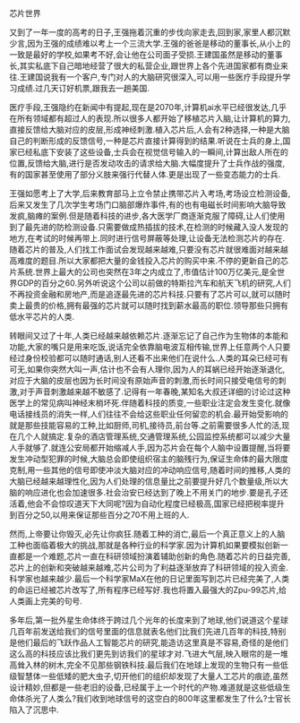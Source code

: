 芯片世界


又到了一年一度的高考的日子,王强拖着沉重的步伐向家走去,回到家,家里人都沉默少言,因为王强的成绩难以考上一个三流大学.王强的爸爸是移动的董事长,从小上的一致是最好的学校,如果考不好,会让他在公司面子受损.王建国虽然是移动的董事长,其实私底下自己暗地经营了很大的私营企业,跟世界上各个先进国家都有商业来往.王建国说我有一个客户,专门对人的大脑研究很深入,可以用一些医疗手段提升学习成绩.过几天订好机票,跟我去一趟美国.

医疗手段,王强隐约在新闻中有提起,现在是2070年,计算机ai水平已经很发达,几乎在所有领域都有超过人的表现.所以很多人都开始了移植芯片入脑,让计算机的算力,直接反馈给大脑对应的皮层,形成神经刺激.植入芯片后,人会有2种选择,一种是大脑自己的判断形成的反馈信号,一种是芯片直接计算得到的结果.听说在士兵的身上,国家已经私底下安装了这些设备,士兵会在视觉信号输入的一瞬间,计算出敌人所在的位置,反馈给大脑,进行是否发动攻击的请求给大脑.大幅度提升了士兵作战的强度,有的国家甚至使用了部分义肢来强行代替人体.更是出现了一些变态能力的士兵.

王强如愿考上了大学,后来教育部马上立令禁止携带芯片入考场,考场设立检测设备,后来又发生了几次学生考场门口脑部爆炸事件,有的也有电磁长时间影响大脑导致发疯,脑瘫的案例.但是随着科技的进步,各大医学厂商逐渐克服了障碍,让人们使用到了最先进的防检测设备.只需要做成热插拔的技术,在检测的时候藏入没人发现的地方,在考试的时候再带上.同时进行信号屏蔽等处理,让设备无法检测芯片的存在.随着芯片的普及,人们找工作面试会发现越来越难,只要没有芯片就很难面对越来越高难度的题目.所以大家都把大量的金钱投入芯片的购买中来.不停的更新自己的芯片系统.世界上最大的公司也突然在3年之内成立了,市值估计100万亿美元,是全世界GDP的百分之60.另外听说这个公司以前做的特斯拉汽车和航天飞机的研究,人们不再投资金融和房地产,而是追逐最先进的芯片科技.只要有了芯片可以,就可以随时卖上最贵的价格,拥有最强的芯片就可以随时找到薪水最高的职位.领导那些只拥有低水平芯片的人类.

转眼间又过了十年,人类已经越来越依赖芯片.逐渐忘记了自己作为生物体的本能和功能,大家的嘴只是用来吃饭,说话完全依靠脑电波互相传输,世界上任意两个人只要经过身份校验都可以随时通话,别人还看不出来他们在说什么.人类的耳朵已经可有可无,如果你突然大叫一声,估计也不会有人理你,因为人的耳蜗已经开始逐渐退化,对应于大脑的皮层也因为长时间没有原始声音的刺激,而长时间只接受电信号的刺激,对于声音刺激越来越不敏感了.记得有一年春晚,某知名大叔还详细的讨论过这种医学上的常见病叫神经末梢坏死.伴随着科技的质变,一些职业注定会发生变化.就像电话接线员的消失一样,人们往往不会给这些职业任何留恋的机会.最开始受影响的就是那些技能容易的工种,比如厨师,司机,接待员,前台等.之前需要很多人忙的活,现在几个人就搞定.复杂的酒店管理系统,交通管理系统,公园监控系统都可以减少大量人手就够了.就连公安局都开始缩减人手,因为芯片会在每个人脑中设置提醒,当将要发生冲动型犯罪的时候,大脑总会即使组织宿主的脑残行为,保证生命体的最大限度克制,用一些其他的信号即使冲淡大脑对应的冲动响应信号,随着时间的推移,人类的大脑已经越来越理性化,因为人们处理的信息量比之前要提升好几个数量级,所以大脑的响应进化也会加速很多.社会治安已经达到了晚上不用关门的地步.要是孔子还活着,他会不会惊叹道天下大同呢?因为自动化程度已经极高,国家已经把税率提升到百分之50,以用来保证那些百分之70不用上班的人.

然而,上帝要让你毁灭,必先让你疯狂.随着工种的消亡,最后一个真正意义上的人脑工种也面临着极大的挑战,那就是各种行业的科学家.因为计算机如果要模拟创新一直都是一个难题,芯片一直在科研领域扮演着辅助创新的角色.随着芯片的日益完善,芯片上的创新和突破越来越难,芯片公司为了利益逐渐放弃了科研领域的投入资金.科学家也越来越少.最后一个科学家MaX在他的日记里面写到芯片已经完美了,人类的命运已经被芯片改写了,所有程序已经写好.我也将置入最强大的Zpu-99芯片,给人类画上完美的句号.

多年后,第一批外星生命体终于跨过几个光年的长度来到了地球,他们说道这个星球几百年前发送给我们的信号里面的信息就表名他们比我们先进几百年的科技,特别是他们最后的飞跃作品人工智能芯片的研究,能造访这里真是不容易,奇怪的是他们这么高的科技应该比我们更先到访我们的星球才对.飞进大气层,映入眼帘的是一堆高耸入林的树木,完全不见那些钢铁科技.最后我们在地球上发现的生物只有一些低级智慧体一些低矮的肥大虫子,切开他们的组织却发现了大量人工芯片的痕迹,虽然设计精妙,但都是一些老旧的设备,已经属于上一个时代的产物.难道就是这些低级生命体杀光了人类么?我们收到地球信号的这空白的800年这里都发生了什么?士官长陷入了沉思中.





























